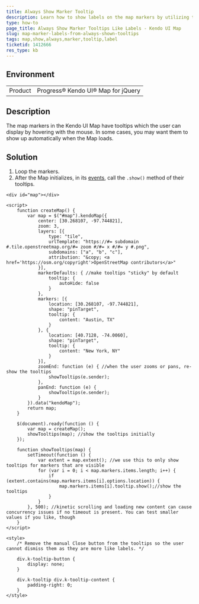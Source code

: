 ```yaml
---
title: Always Show Marker Tooltip
description: Learn how to show labels on the map markers by utilizing their tooltips in the Kendo UI Map.
type: how-to
page_title: Always Show Marker Tooltips Like Labels - Kendo UI Map
slug: map-marker-labels-from-always-shown-tooltips
tags: map,show,always,marker,tooltip,label
ticketid: 1412666
res_type: kb
---
```


## Environment

<table>
    <tbody>
	    <tr>
	    	<td>Product</td>
	    	<td>Progress® Kendo UI® Map for jQuery</td>
	    </tr>
    </tbody>
</table>


## Description

The map markers in the Kendo UI Map have tooltips which the user can display by hovering with the mouse. In some cases, you may want them to show up automatically when the Map loads.

## Solution

1. Loop the markers.
1. After the Map initializes, in its [events](https://docs.telerik.com/kendo-ui/api/javascript/dataviz/ui/map#events), call the `.show()` method of their tooltips.

```dojo
<div id="map"></div>

<script>
	function createMap() {
		var map = $("#map").kendoMap({
			center: [30.268107, -97.744821],
			zoom: 3,
			layers: [{
				type: "tile",
				urlTemplate: "https://#= subdomain #.tile.openstreetmap.org/#= zoom #/#= x #/#= y #.png",
				subdomains: ["a", "b", "c"],
				attribution: "&copy; <a href='https://osm.org/copyright'>OpenStreetMap contributors</a>"
			}],
			markerDefaults: { //make tooltips "sticky" by default
				tooltip: {
					autoHide: false
				}
			},
			markers: [{
				location: [30.268107, -97.744821],
				shape: "pinTarget",
				tooltip: {
					content: "Austin, TX"
				}
			}, {
				location: [40.7128, -74.0060],
				shape: "pinTarget",
				tooltip: {
					content: "New York, NY"
				}
			}],
			zoomEnd: function (e) { //when the user zooms or pans, re-show the tooltips
				showTooltips(e.sender);
			},
			panEnd: function (e) {
				showTooltips(e.sender);
			}
		}).data("kendoMap");
		return map;
	}

	$(document).ready(function () {
		var map = createMap();
		showTooltips(map); //show the tooltips initially
	});

	function showTooltips(map) {
		setTimeout(function () {
			var extent = map.extent(); //we use this to only show tooltips for markers that are visible
			for (var i = 0; i < map.markers.items.length; i++) {
				if (extent.contains(map.markers.items[i].options.location)) {
					map.markers.items[i].tooltip.show();//show the tooltips
				}
			}
		}, 500); //kinetic scrolling and loading new content can cause concurrency issues if no timeout is present. You can test smaller values if you like, though
	}
</script>

<style>
	/* Remove the manual Close button from the tooltips so the user cannot dismiss them as they are more like labels. */

	div.k-tooltip-button {
		display: none;
	}

	div.k-tooltip div.k-tooltip-content {
		padding-right: 0;
	}
</style>
```
